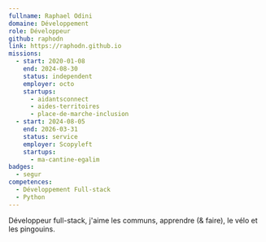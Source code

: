 ```yaml
---
fullname: Raphael Odini
domaine: Développement
role: Développeur
github: raphodn
link: https://raphodn.github.io
missions:
  - start: 2020-01-08
    end: 2024-08-30
    status: independent
    employer: octo
    startups:
      - aidantsconnect
      - aides-territoires
      - place-de-marche-inclusion
  - start: 2024-08-05
    end: 2026-03-31
    status: service
    employer: Scopyleft
    startups:
      - ma-cantine-egalim
badges:
  - segur
competences:
  - Développement Full-stack
  - Python
---
```

Développeur full-stack, j'aime les communs, apprendre (& faire), le vélo et les pingouins.
